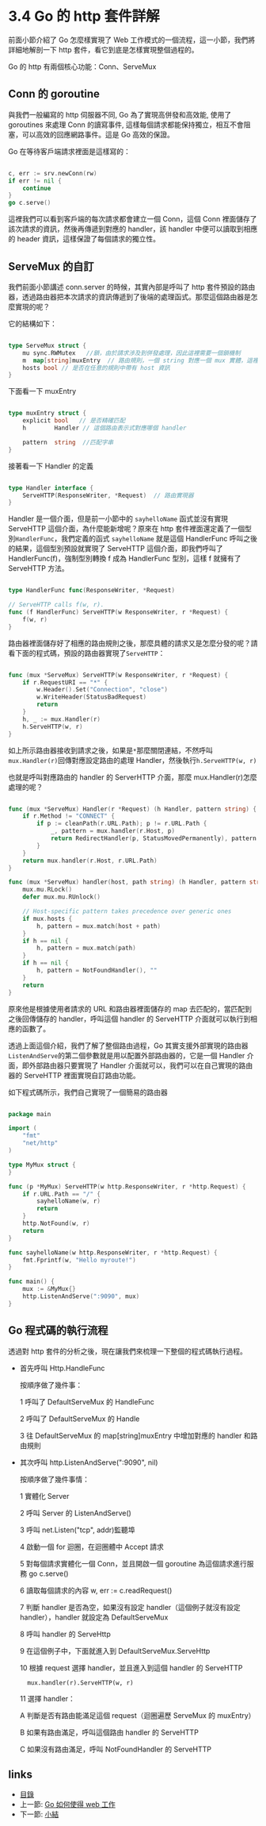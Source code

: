 # 3.4 Go 的 http 套件詳解
前面小節介紹了 Go 怎麼樣實現了 Web 工作模式的一個流程，這一小節，我們將詳細地解剖一下 http 套件，看它到底是怎樣實現整個過程的。

Go 的 http 有兩個核心功能：Conn、ServeMux

## Conn 的 goroutine

與我們一般編寫的 http 伺服器不同, Go 為了實現高併發和高效能, 使用了 goroutines 來處理 Conn 的讀寫事件, 這樣每個請求都能保持獨立，相互不會阻塞，可以高效的回應網路事件。這是 Go 高效的保證。

Go 在等待客戶端請求裡面是這樣寫的：

```Go

c, err := srv.newConn(rw)
if err != nil {
	continue
}
go c.serve()
```

這裡我們可以看到客戶端的每次請求都會建立一個 Conn，這個 Conn 裡面儲存了該次請求的資訊，然後再傳遞到對應的 handler，該 handler 中便可以讀取到相應的 header 資訊，這樣保證了每個請求的獨立性。

## ServeMux 的自訂
我們前面小節講述 conn.server 的時候，其實內部是呼叫了 http 套件預設的路由器，透過路由器把本次請求的資訊傳遞到了後端的處理函式。那麼這個路由器是怎麼實現的呢？

它的結構如下：

```Go

type ServeMux struct {
	mu sync.RWMutex   //鎖，由於請求涉及到併發處理，因此這裡需要一個鎖機制
	m  map[string]muxEntry  // 路由規則，一個 string 對應一個 mux 實體，這裡的 string 就是註冊的路由表示式
	hosts bool // 是否在任意的規則中帶有 host 資訊
}
```

下面看一下 muxEntry

```Go

type muxEntry struct {
	explicit bool   // 是否精確匹配
	h        Handler // 這個路由表示式對應哪個 handler

	pattern  string  //匹配字串
}
```

接著看一下 Handler 的定義

```Go

type Handler interface {
	ServeHTTP(ResponseWriter, *Request)  // 路由實現器
}
```

Handler 是一個介面，但是前一小節中的 `sayhelloName` 函式並沒有實現 ServeHTTP 這個介面，為什麼能新增呢？原來在 http 套件裡面還定義了一個型別`HandlerFunc`，我們定義的函式 `sayhelloName` 就是這個 HandlerFunc 呼叫之後的結果，這個型別預設就實現了 ServeHTTP 這個介面，即我們呼叫了 HandlerFunc(f)，強制型別轉換 f 成為 HandlerFunc 型別，這樣 f 就擁有了 ServeHTTP 方法。

```Go

type HandlerFunc func(ResponseWriter, *Request)

// ServeHTTP calls f(w, r).
func (f HandlerFunc) ServeHTTP(w ResponseWriter, r *Request) {
	f(w, r)
}
```
路由器裡面儲存好了相應的路由規則之後，那麼具體的請求又是怎麼分發的呢？請看下面的程式碼，預設的路由器實現了`ServeHTTP`：

```Go

func (mux *ServeMux) ServeHTTP(w ResponseWriter, r *Request) {
	if r.RequestURI == "*" {
		w.Header().Set("Connection", "close")
		w.WriteHeader(StatusBadRequest)
		return
	}
	h, _ := mux.Handler(r)
	h.ServeHTTP(w, r)
}
```
如上所示路由器接收到請求之後，如果是`*`那麼關閉連結，不然呼叫`mux.Handler(r)`回傳對應設定路由的處理 Handler，然後執行`h.ServeHTTP(w, r)`

也就是呼叫對應路由的 handler 的 ServerHTTP 介面，那麼 mux.Handler(r)怎麼處理的呢？

```Go

func (mux *ServeMux) Handler(r *Request) (h Handler, pattern string) {
	if r.Method != "CONNECT" {
		if p := cleanPath(r.URL.Path); p != r.URL.Path {
			_, pattern = mux.handler(r.Host, p)
			return RedirectHandler(p, StatusMovedPermanently), pattern
		}
	}
	return mux.handler(r.Host, r.URL.Path)
}

func (mux *ServeMux) handler(host, path string) (h Handler, pattern string) {
	mux.mu.RLock()
	defer mux.mu.RUnlock()

	// Host-specific pattern takes precedence over generic ones
	if mux.hosts {
		h, pattern = mux.match(host + path)
	}
	if h == nil {
		h, pattern = mux.match(path)
	}
	if h == nil {
		h, pattern = NotFoundHandler(), ""
	}
	return
}
```
原來他是根據使用者請求的 URL 和路由器裡面儲存的 map 去匹配的，當匹配到之後回傳儲存的 handler，呼叫這個 handler 的 ServeHTTP 介面就可以執行到相應的函數了。

透過上面這個介紹，我們了解了整個路由過程，Go 其實支援外部實現的路由器 `ListenAndServe`的第二個參數就是用以配置外部路由器的，它是一個 Handler 介面，即外部路由器只要實現了 Handler 介面就可以，我們可以在自己實現的路由器的 ServeHTTP 裡面實現自訂路由功能。

如下程式碼所示，我們自己實現了一個簡易的路由器

```Go

package main

import (
	"fmt"
	"net/http"
)

type MyMux struct {
}

func (p *MyMux) ServeHTTP(w http.ResponseWriter, r *http.Request) {
	if r.URL.Path == "/" {
		sayhelloName(w, r)
		return
	}
	http.NotFound(w, r)
	return
}

func sayhelloName(w http.ResponseWriter, r *http.Request) {
	fmt.Fprintf(w, "Hello myroute!")
}

func main() {
	mux := &MyMux{}
	http.ListenAndServe(":9090", mux)
}
```
## Go 程式碼的執行流程

透過對 http 套件的分析之後，現在讓我們來梳理一下整個的程式碼執行過程。

- 首先呼叫 Http.HandleFunc

	按順序做了幾件事：

	1 呼叫了 DefaultServeMux 的 HandleFunc


	2 呼叫了 DefaultServeMux 的 Handle


	3 往 DefaultServeMux 的 map[string]muxEntry 中增加對應的 handler 和路由規則

- 其次呼叫 http.ListenAndServe(":9090", nil)

	按順序做了幾件事情：

	1 實體化 Server

	2 呼叫 Server 的 ListenAndServe()

	3 呼叫 net.Listen("tcp", addr)監聽埠

	4 啟動一個 for 迴圈，在迴圈體中 Accept 請求

	5 對每個請求實體化一個 Conn，並且開啟一個 goroutine 為這個請求進行服務 go c.serve()

	6 讀取每個請求的內容 w, err := c.readRequest()

	7 判斷 handler 是否為空，如果沒有設定 handler（這個例子就沒有設定 handler），handler 就設定為 DefaultServeMux


	8 呼叫 handler 的 ServeHttp


	9 在這個例子中，下面就進入到 DefaultServeMux.ServeHttp

	10 根據 request 選擇 handler，並且進入到這個 handler 的 ServeHTTP


		mux.handler(r).ServeHTTP(w, r)

	11 選擇 handler：

	A 判斷是否有路由能滿足這個 request（迴圈遍歷 ServeMux 的 muxEntry）

	B 如果有路由滿足，呼叫這個路由 handler 的 ServeHTTP


	C 如果沒有路由滿足，呼叫 NotFoundHandler 的 ServeHTTP


## links
   * [目錄](<preface.md>)
   * 上一節: [Go 如何使得 web 工作](<03.3.md>)
   * 下一節: [小結](<03.5.md>)
